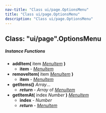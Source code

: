 ```yaml
---
nav-title: "Class ui/page.OptionsMenu"
title: "Class ui/page.OptionsMenu"
description: "Class ui/page.OptionsMenu"
---
```

## Class: "ui/page".OptionsMenu

##### Instance Functions
 - **addItem(** item [_MenuItem_](../../ui/page/MenuItem.md) **)**
   - **item** - [_MenuItem_](../../ui/page/MenuItem.md)
 - **removeItem(** item [_MenuItem_](../../ui/page/MenuItem.md) **)**
   - **item** - [_MenuItem_](../../ui/page/MenuItem.md)
 - **getItems()** _Array_...
   - _**return**_ - _Array_ of [_MenuItem_](../../ui/page/MenuItem.md)
 - **getItemAt(** index _Number_ **)** [_MenuItem_](../../ui/page/MenuItem.md)
   - **index** - _Number_
   - _**return**_ - [_MenuItem_](../../ui/page/MenuItem.md)